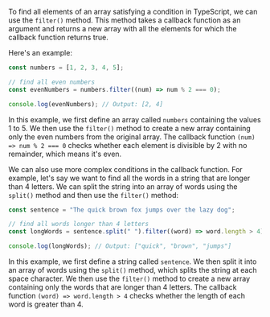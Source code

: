 To find all elements of an array satisfying a condition in TypeScript, we can use the `filter()` method. This method takes a callback function as an argument and returns a new array with all the elements for which the callback function returns true.

Here's an example:

```typescript
const numbers = [1, 2, 3, 4, 5];

// find all even numbers
const evenNumbers = numbers.filter((num) => num % 2 === 0);

console.log(evenNumbers); // Output: [2, 4]
```

In this example, we first define an array called `numbers` containing the values 1 to 5. We then use the `filter()` method to create a new array containing only the even numbers from the original array. The callback function `(num) => num % 2 === 0` checks whether each element is divisible by 2 with no remainder, which means it's even.

We can also use more complex conditions in the callback function. For example, let's say we want to find all the words in a string that are longer than 4 letters. We can split the string into an array of words using the `split()` method and then use the `filter()` method:

```typescript
const sentence = "The quick brown fox jumps over the lazy dog";

// find all words longer than 4 letters
const longWords = sentence.split(" ").filter((word) => word.length > 4);

console.log(longWords); // Output: ["quick", "brown", "jumps"]
```

In this example, we first define a string called `sentence`. We then split it into an array of words using the `split()` method, which splits the string at each space character. We then use the `filter()` method to create a new array containing only the words that are longer than 4 letters. The callback function `(word) => word.length > 4` checks whether the length of each word is greater than 4.
